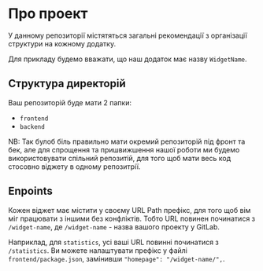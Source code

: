# Про проект

У данному репозиторії містятяться загальні рекомендації з організації структури на кожному додатку.

Для прикладу будемо вважати, що наш додаток має назву `WidgetName`.

## Структура директорій

Ваш репозиторій буде мати 2 папки: 
- `frontend` 
- `backend`

NB: Так булоб біль правильно мати окремий репозиторій під фронт та бек, але для спрощення та пришвижшення нашої роботи 
ми будемо використовувати спільний репозитій, для того щоб мати весь код стосовно віджету в одному репозитрії.

## Enpoints

Кожен віджет має містити у своєму URL Path префікс, для того щоб вім міг працювати з іншими без конфліктів.
Тобто URL повинен починатися з `/widget-name`, де `/widget-name` - назва вашого проекту у GitLab. 

Наприклад, для `statistics`, усі ваші URL повинні починатися з `/statistics`. Ви можете налаштувати префікс у 
файлі `frontend/package.json`, замінивши `"homepage": "/widget-name/",`.

